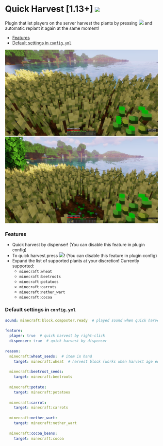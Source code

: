# Quick Harvest [1.13+] <img src="https://github.com/teacondemns/static.pexty.xyz/blob/main/src/emoji/animated/minecraft.gif?raw=true" height="35"/>
Plugin that let players on the server harvest the plants by pressing <img src="https://github.com/teacondemns/static.pexty.xyz/blob/main/src/icon/controller/mouse-right.png?raw=true" height="20"/> and automatic replant it again at the same moment!
- [Features](#features)
- [Default settings in `config.yml`](#default-settings-in-configyml)

![](preview/preview-1.png)
![](preview/preview-2.png)

### Features
- Quick harvest by dispenser! (You can disable this feature in plugin config)
- To quick harvest press <img src="https://github.com/teacondemns/static.pexty.xyz/blob/main/src/icon/controller/mouse-right.png?raw=true" height="20"/>! (You can disable this feature in plugin config)
- Expand the list of supported plants at your discretion! Currently supported:
  - `minecraft:wheat`
  - `minecraft:beetroots`
  - `minecraft:potatoes`
  - `minecraft:carrots`
  - `minecraft:nether_wart`
  - `minecraft:cocoa`

### Default settings in `config.yml`
```yml
sound: minecraft:block.composter.ready  # played sound when quick harvest

feature:
  player: true  # quick harvest by right-click
  dispenser: true  # quick harvest by dispenser

reason:
  minecraft:wheat_seeds:  # item in hand
    target: minecraft:wheat  # harvest block (works when harvest age equals max age)

  minecraft:beetroot_seeds:
    target: minecraft:beetroots

  minecraft:potato:
    target: minecraft:potatoes

  minecraft:carrot:
    target: minecraft:carrots

  minecraft:nether_wart:
    target: minecraft:nether_wart

  minecraft:cocoa_beans:
    target: minecraft:cocoa
```
